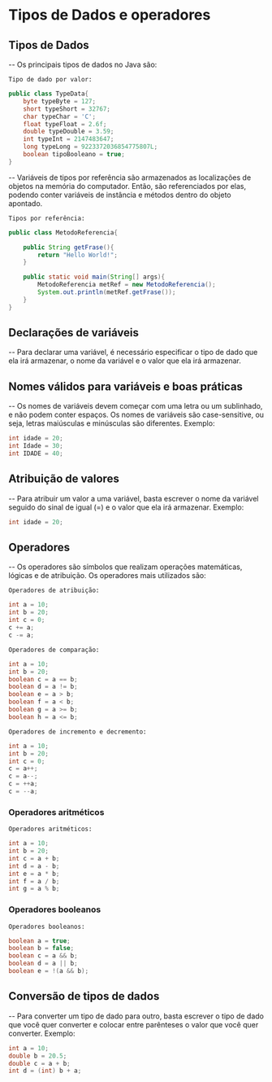 # Tipos de Dados e operadores

## Tipos de Dados
-- Os principais tipos de dados no Java são:

``Tipo de dado por valor:``
```java
public class TypeData{
	byte typeByte = 127;
	short typeShort = 32767;
	char typeChar = 'C';
	float typeFloat = 2.6f;
	double typeDouble = 3.59;
	int typeInt = 2147483647;
	long typeLong = 9223372036854775807L;
	boolean tipoBooleano = true;
}
```

-- Variáveis de tipos por referência são armazenados as localizações de objetos na memória do computador. Então, são referenciados por elas, podendo conter variáveis de instância e métodos dentro do objeto apontado.

``Tipos por referência:``
```java
public class MetodoReferencia{

	public String getFrase(){
		return "Hello World!";
	}

	public static void main(String[] args){
		MetodoReferencia metRef = new MetodoReferencia();
		System.out.println(metRef.getFrase());
	}
}
```

## Declarações de variáveis

-- Para declarar uma variável, é necessário especificar o tipo de dado que ela irá armazenar, o nome da variável e o valor que ela irá armazenar.

##  Nomes válidos para variáveis e boas práticas 

-- Os nomes de variáveis devem começar com uma letra ou um sublinhado, e não podem conter espaços. Os nomes de variáveis são case-sensitive, ou seja, letras maiúsculas e minúsculas são diferentes. Exemplo:

```java
int idade = 20;
int Idade = 30;
int IDADE = 40;
```

## Atribuição de valores

-- Para atribuir um valor a uma variável, basta escrever o nome da variável seguido do sinal de igual (=) e o valor que ela irá armazenar. Exemplo:

```java
int idade = 20;
```

## Operadores

-- Os operadores são símbolos que realizam operações matemáticas, lógicas e de atribuição. Os operadores mais utilizados são:

``Operadores de atribuição:``
```java
int a = 10;
int b = 20;
int c = 0;
c += a;
c -= a;
```

``Operadores de comparação:``
```java
int a = 10;
int b = 20;
boolean c = a == b;
boolean d = a != b;
boolean e = a > b;
boolean f = a < b;
boolean g = a >= b;
boolean h = a <= b;
```

``Operadores de incremento e decremento:``
```java
int a = 10;
int b = 20;
int c = 0;
c = a++;
c = a--;
c = ++a;
c = --a;
```

### Operadores aritméticos

``Operadores aritméticos:``
```java
int a = 10;
int b = 20;
int c = a + b;
int d = a - b;
int e = a * b;
int f = a / b;
int g = a % b;
```

### Operadores booleanos

``Operadores booleanos:``
```java
boolean a = true;
boolean b = false;
boolean c = a && b;
boolean d = a || b;
boolean e = !(a && b);
```

## Conversão de tipos de dados

-- Para converter um tipo de dado para outro, basta escrever o tipo de dado que você quer converter e colocar entre parênteses o valor que você quer converter. Exemplo:

```java
int a = 10;
double b = 20.5;
double c = a + b;
int d = (int) b + a;
```